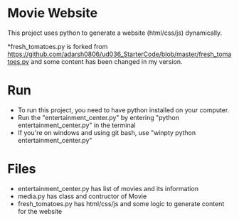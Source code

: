 # Movie Website

This project uses python to generate a website (html/css/js) dynamically. 

*fresh_tomatoes.py is forked from https://github.com/adarsh0806/ud036_StarterCode/blob/master/fresh_tomatoes.py and some content has been changed in my version.

# Run

- To run this project, you need to have python installed on your computer. 
- Run the "entertainment_center.py" by entering "python entertainment_center.py" in the terminal
- If you're on windows and using git bash, use "winpty python entertainment_center.py"

# Files

- entertainment_center.py has list of movies and its information
- media.py has class and contructor of Movie
- fresh_tomatoes.py has html/css/js and some logic to generate content for the website
